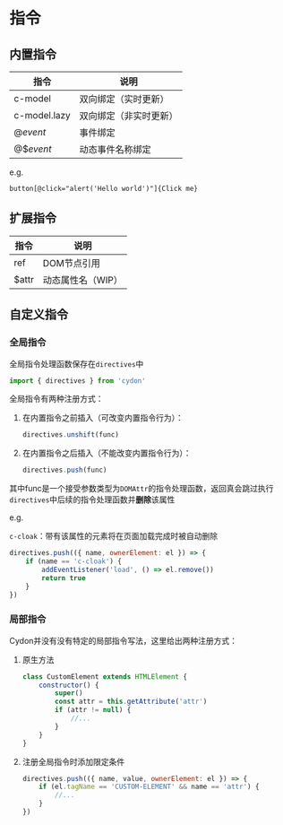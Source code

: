 # 指令

## 内置指令

| 指令         | 说明                   |
| ------------ | ---------------------- |
| c-model      | 双向绑定（实时更新）   |
| c-model.lazy | 双向绑定（非实时更新） |
| @*event*     | 事件绑定               |
| @$*event*    | 动态事件名称绑定       |

e.g.
```styl
button[@click="alert('Hello world')"]{Click me}
```

## 扩展指令

| 指令  | 说明              |
| ----- | ----------------- |
| ref   | DOM节点引用       |
| $attr | 动态属性名（WIP） |

## 自定义指令
### 全局指令

全局指令处理函数保存在`directives`中
```js
import { directives } from 'cydon'
```

全局指令有两种注册方式：
1. 在内置指令之前插入（可改变内置指令行为）：
	```js
	directives.unshift(func)
	```
2. 在内置指令之后插入（不能改变内置指令行为）：
	```js
	directives.push(func)
	```

其中func是一个接受参数类型为`DOMAttr`的指令处理函数，返回真会跳过执行`directives`中后续的指令处理函数并**删除**该属性

e.g.

`c-cloak`：带有该属性的元素将在页面加载完成时被自动删除
```js
directives.push(({ name, ownerElement: el }) => {
	if (name == 'c-cloak') {
		addEventListener('load', () => el.remove())
		return true
	}
})
```

### 局部指令
Cydon并没有没有特定的局部指令写法，这里给出两种注册方式：
1. 原生方法
	```js
	class CustomElement extends HTMLElement {
		constructor() {
			super()
			const attr = this.getAttribute('attr')
			if (attr != null) {
				//...
			}
		}
	}
	```
2. 注册全局指令时添加限定条件
	```js
	directives.push(({ name, value, ownerElement: el }) => {
		if (el.tagName == 'CUSTOM-ELEMENT' && name == 'attr') {
			//...
		}
	})
	```